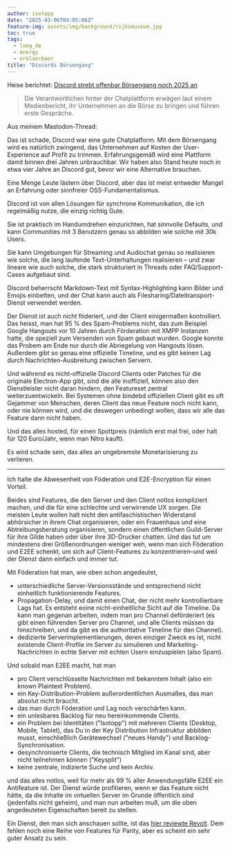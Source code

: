 ```yaml
---
author: isotopp
date: "2025-03-06T04:05:06Z"
feature-img: assets/img/background/rijksmuseum.jpg
toc: true
tags:
  - lang_de
  - energy
  - erklaerbaer
title: "Discords Börsengang"
---
```


Heise berichtet:
[Discord strebt offenbar Börsengang noch 2025 an](https://www.heise.de/news/Bericht-Discord-strebt-offenbar-Boersengang-noch-2025-an-10306706.html)
>  Die Verantwortlichen hinter der Chatplattform erwägen laut einem Medienbericht, 
> ihr Unternehmen an die Börse zu bringen und führen erste Gespräche. 

Aus meinem Mastodon-Thread:

Das ist schade, Discord war eine gute Chatplatform.
Mit dem Börsengang wird es natürlich zwingend, das Unternehmen auf Kosten der User-Experience auf Profit zu trimmen.
Erfahrungsgemäß wird eine Plattform damit binnen drei Jahren unbrauchbar.
Wir haben also Stand heute noch in etwa vier Jahre an Discord gut, bevor wir eine Alternative brauchen.

Eine Menge Leute lästern über Discord, aber das ist meist entweder Mangel an Erfahrung oder sinnfreier OSS-Fundamentalismus.

Discord ist von allen Lösungen für synchrone Kommunikation, die ich regelmäßig nutze, die einzig richtig Gute.

Sie ist praktisch im Handumdrehen einzurichten, hat sinnvolle Defaults, 
und kann Communities mit 3 Benutzern genau so abbilden wie solche mit 30k Users.

Sie kann Umgebungen für Streaming und Audiochat genau so realisieren wie solche, 
die lang laufende Text-Unterhaltungen realisieren – 
und zwar lineare wie auch solche, die stark strukturiert in Threads oder FAQ/Support-Cases aufgebaut sind.

Discord beherrscht Markdown-Text mit Syntax-Highlighting 
kann Bilder und Emojis einbetten,
und der Chat kann auch als Filesharing/Dateitransport-Dienst verwendet werden.

Der Dienst ist auch nicht föderiert, und der Client einigermaßen kontrolliert.
Das heisst, man hat 95 % des Spam-Problems nicht, das zum Beispiel Google Hangouts vor 10 Jahren
durch Förderation mit XMPP Instanzen hatte, die speziell zum Versenden von Spam gebaut wurden.
Google konnte das Probem  am Ende nur durch die Abriegelung von Hangouts lösen.
Außerdem gibt so genau eine offizielle Timeline, und es gibt keinen Lag durch Nachrichten-Ausbreitung zwischen Servern.

Und während es nicht-offizielle Discord Clients oder Patches für die originale Electron-App gibt,
sind die alle inoffiziell, können also den Dienstleister nicht daran hindern,
den Featureset zentral weiterzuentwickeln.
Bei Systemen ohne bindebd offiziellen Client gibt es oft Gejammer von Menschen,
deren Client das neue Feature noch nicht kann, oder nie können wird,
und die deswegen unbedingt wollen, dass wir alle das Feature dann nicht haben.

Und das alles hosted, für einen Spottpreis (nämlich erst mal frei, oder halt für 120 Euro/Jahr, wenn man Nitro kauft).

Es wird schade sein, das alles an ungebremste Monetarisierung zu verlieren.

---

Ich halte die Abwesenheit von Föderation und E2E-Encryption für einen Vorteil.

Beides sind Features, die den Server und den Client notlos kompliziert machen,
und die für eine schlechte und verwirrende UX sorgen.
Die meisten Leute wollen halt nicht den antifaschistischen Widerstand abhörsicher in ihrem Chat organisieren,
oder ein Frauenhaus und eine Abtreibungsberatung organisieren, 
sondern einen öffentlichen Guild-Server für ihre Gilde haben oder über ihre 3D-Drucker chatten.
Und das tut um mindestens drei Größenordnungen weniger weh, 
wenn man sich Föderation und E2EE schenkt, 
um sich auf Client-Features zu konzentrieren–und weil der DIenst dann einfach und immer tut.

Mit Föderation hat man, wie oben schon angedeutet,

- unterschiedliche Server-Versionsstände und entsprechend nicht einheitlich funktionierende Features.
- Propagation-Delay, und damit einen Chat, der nicht mehr kontrollierbare Lags hat.
  Es entsteht eoine nicht-einheitliche Sicht auf die Timeline.
  Da kann man gegenan arbeiten, indem man pro Channel deförderiert 
  (es gibt einen führenden Server pro Channel, und alle Clients müssen da hinschreiben, 
  und da gibt es die authoritative Timeline für den Channel).
- dedizierte Serverimplementierungen, deren einziger Zweck es ist, nicht existende Client-Profile im Server zu simulieren 
  und Marketing-Nachrichten in echte Server mit echten Usern einzuspielen (also Spam).

Und sobald man E2EE macht, hat man

- pro Client verschlüsselte Nachrichten mit bekanntem Inhalt (also ein known Plaintext Problem).
- ein Key-Distribution-Problem außerordentlichen Ausmaßes, das man absolut nicht braucht.
- das man durch Föderation und Lag noch verschärfen kann.
- ein unlesbares Backlog für neu hereinkommende Clients.
- ein Problem bei Identitäten ("Isotopp") mit mehreren Clients (Desktop, Mobile, Tablet),
  das Du in der Key Distribution Infrastruktur abbilden musst,
  einschließlich Gerätewechsel ("neues Handy") und Backlog-Synchronisation.
- desynchroniserte Clients, die technisch Mitglied im Kanal sind, aber nicht teilnehmen können ("Keysplit")
- keine zentrale, indizierte Suche und kein Archiv.

und das alles notlos, weil für mehr als 99 % aller Anwendungsfälle E2EE ein Antifeature ist.
Der Dienst würde profitieren, wenn er das Feature nicht hätte, 
da die Inhalte im virtuellen Server im Grunde öffentlich sind (jedenfalls nicht geheim),
und man nun arbeiten muß, um die oben angedeuteten Eigenschaften bereit zu stellen.

Ein Dienst, den man sich anschauen sollte, ist das [hier reviewte Revolt](https://itsfoss.com/revolt/).
Dem fehlen noch eine Reihe von Features für Parity, aber es scheint ein sehr guter Ansatz zu sein.
